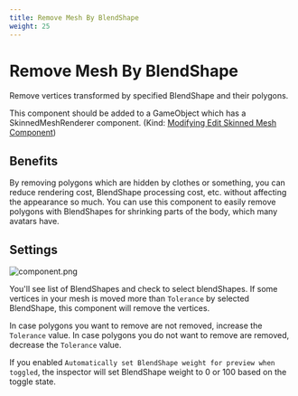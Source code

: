 ```yaml
---
title: Remove Mesh By BlendShape
weight: 25
---
```


# Remove Mesh By BlendShape

Remove vertices transformed by specified BlendShape and their polygons.

This component should be added to a GameObject which has a SkinnedMeshRenderer component. (Kind: [Modifying Edit Skinned Mesh Component](../../component-kind/edit-skinned-mesh-components#modifying-component))

## Benefits

By removing polygons which are hidden by clothes or something, you can reduce rendering cost, BlendShape processing cost, etc. without affecting the appearance so much.
You can use this component to easily remove polygons with BlendShapes for shrinking parts of the body, which many avatars have.

## Settings

![component.png](component.png)

You'll see list of BlendShapes and check to select blendShapes.
If some vertices in your mesh is moved more than `Tolerance` by selected BlendShape, this component will remove the vertices.

In case polygons you want to remove are not removed, increase the `Tolerance` value.
In case polygons you do not want to remove are removed, decrease the `Tolerance` value.

If you enabled `Automatically set BlendShape weight for preview when toggled`, the inspector will set BlendShape weight to 0 or 100 based on the toggle state. 
